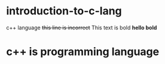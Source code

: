 # introduction-to-c-lang
c++ language
~~this line is incorrect~~ 
This text is bold **hello bold**
# c++ is programming language


